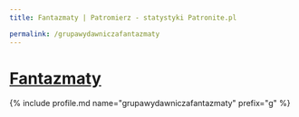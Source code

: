 ```yaml
---
title: Fantazmaty | Patromierz - statystyki Patronite.pl

permalink: /grupawydawniczafantazmaty
---
```


# [Fantazmaty](https://patronite.pl/grupawydawniczafantazmaty)

{% include profile.md name="grupawydawniczafantazmaty" prefix="g" %}
